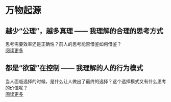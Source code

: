# 万物起源
## 越少“公理”，越多真理 —— 我理解的合理的思考方式
思考需要效率还是正确性？前人的思考能否借鉴如何借鉴？  
[阅读更多](https://headwink.github.io/page2)
## 都是“欲望”在控制 —— 我理解的人的行为模式
当人面临选择的时候，是什么让人做出了最终的选择？这个选择模式又有什么思考的价值呢？  
[阅读更多](https://headwink.github.io/page1)